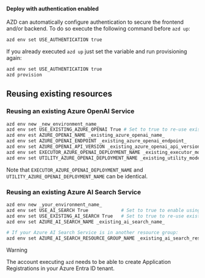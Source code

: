 #### Deploy with authentication enabled

AZD can automatically configure authentication to secure the frontend and/or backend. To do so execute the following command before `azd up`:
```bash
azd env set USE_AUTHENTICATION true
```

If you already executed `azd up` just set the variable and run provisioning again:
```bash
azd env set USE_AUTHENTICATION true
azd provision
```

## Reusing existing resources

### Reusing an existing Azure OpenAI Service

```bash
azd env new _new_environment_name_
azd env set USE_EXISTING_AZURE_OPENAI True # Set to true to re-use existing Azure OpenAI
azd env est AZURE_OPENAI_NAME _existing_azure_openai_name_
azd env set AZURE_OPENAI_ENDPOINT _existing_azure_openai_endpoint_
azd env set AZURE_OPENAI_API_VERSION _existing_azure_openai_api_version_
azd env set EXECUTOR_AZURE_OPENAI_DEPLOYMENT_NAME _existing_executor_model_deployment_name_
azd env set UTILITY_AZURE_OPENAI_DEPLOYMENT_NAME _existing_utility_model_deployment_name_
```

Note that `EXECUTOR_AZURE_OPENAI_DEPLOYMENT_NAME` and `UTILITY_AZURE_OPENAI_DEPLOYMENT_NAME` can be identical.

### Reusing an existing Azure AI Search Service

```bash
azd env new _your_environment_name_
azd env set USE_AI_SEARCH True            # Set to true to enable using AI Search 
azd env set USE_EXISTING_AI_SEARCH True   # Set to true to re-use existing AI Search
azd env set AZURE_AI_SEARCH_NAME _existing_ai_search_name_

# If your Azure AI Search Service is in another resource group:
azd env set AZURE_AI_SEARCH_RESOURCE_GROUP_NAME _existing_ai_search_resource_group_name_
```

> [!WARNING] 
> The account executing `azd` needs to be able to create Application Registrations in your Azure Entra ID tenant.
